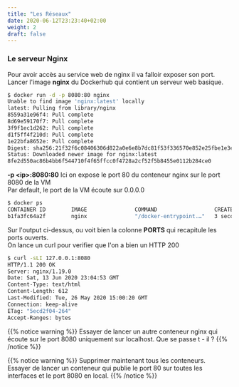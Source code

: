 ```yaml
---
title: "Les Réseaux"
date: 2020-06-12T23:23:40+02:00
weight: 2
draft: false
---
```


### Le serveur Nginx

Pour avoir accès au service web de nginx il va falloir exposer son port.
Lancer l'image **nginx** du Dockerhub qui contient un serveur web basique.

```bash
$ docker run -d -p 8080:80 nginx
Unable to find image 'nginx:latest' locally
latest: Pulling from library/nginx
8559a31e96f4: Pull complete
8d69e59170f7: Pull complete
3f9f1ec1d262: Pull complete
d1f5ff4f210d: Pull complete
1e22bfa8652e: Pull complete
Digest: sha256:21f32f6c08406306d822a0e6e8b7dc81f53f336570e852e25fbe1e3e3d0d0133
Status: Downloaded newer image for nginx:latest
8fe2d550ac86b4bb6f544710f4f65ffcc0f4728a2cf52f5b8455e0112b284ce0
```

**-p \<ip\>:8080:80** Ici on expose le port 80 du conteneur nginx sur le port 8080 de la VM  
Par default, le port de la VM écoute sur 0.0.0.0

```bash
$ docker ps
CONTAINER ID        IMAGE               COMMAND                  CREATED             STATUS              PORTS                  NAMES
b1fa3fc64a2f        nginx               "/docker-entrypoint.…"   3 seconds ago       Up 2 seconds        0.0.0.0:8080->80/tcp   stupefied_shaw
```
Sur l'output ci-dessus, ou voit bien la colonne **PORTS** qui recapitule les ports ouverts.  
On lance un curl pour verifier que l'on a bien un HTTP 200
```bash
$ curl -sLI 127.0.0.1:8080
HTTP/1.1 200 OK
Server: nginx/1.19.0
Date: Sat, 13 Jun 2020 23:04:53 GMT
Content-Type: text/html
Content-Length: 612
Last-Modified: Tue, 26 May 2020 15:00:20 GMT
Connection: keep-alive
ETag: "5ecd2f04-264"
Accept-Ranges: bytes
```

{{% notice warning %}}
Essayer de lancer un autre conteneur nginx qui écoute sur le port 8080 uniquement sur localhost.
Que se passe t - il ?
{{% /notice %}}

{{% notice warning %}}
Supprimer maintenant tous les conteneurs.  
Essayer de lancer un conteneur qui publie le port 80 sur toutes les interfaces et le port 8080 en local.
{{% /notice %}}